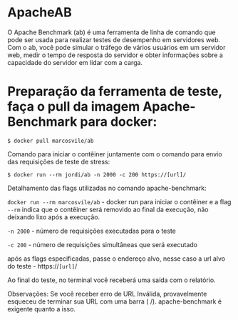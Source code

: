 # ApacheAB
O Apache Benchmark (ab) é uma ferramenta de linha de comando que pode ser usada para realizar testes de desempenho em servidores web. Com o ab, você pode simular o tráfego de vários usuários em um servidor web, medir o tempo de resposta do servidor e obter informações sobre a capacidade do servidor em lidar com a carga.


# Preparação da ferramenta de teste, faça o pull da imagem Apache-Benchmark para docker:
```
$ docker pull marcosvile/ab
```


Comando para iniciar o contêiner juntamente com o comando para envio das requisições de teste de stress:
```
$ docker run --rm jordi/ab -n 2000 -c 200 https://[url]/
```


Detalhamento das flags utilizadas no comando apache-benchmark:


`docker run --rm marcosvile/ab` - docker run para iniciar o contêiner e a flag `--rm` indica que o contêiner será removido ao final da execução, não deixando lixo após a execução.

`-n 2000` - número de requisições executadas para o teste

`-c 200` - número de requisições simultâneas que será executado

após as flags especificadas, passe o endereço alvo, nesse caso a url alvo do teste - https://`[url]`/

Ao final do teste, no terminal você receberá uma saída com o relatório.

Observações:
Se você receber erro de URL Inválida, provavelmente esqueceu de terminar sua URL com uma barra ( /). apache-benchmark é exigente quanto a isso.
